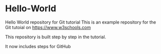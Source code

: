 # Hello-World
Hello World repository for Git tutorial
This is an example repository for the Git tutoial on https://www.w3schools.com

This repository is built step by step in the tutorial.

It now includes steps for GitHub
